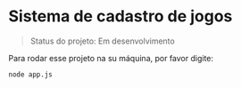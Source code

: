 <h1>Sistema de cadastro de jogos</h1>

> Status do projeto: Em desenvolvimento

Para rodar esse projeto na su máquina, por favor digite:

```
node app.js
```
